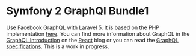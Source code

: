 # Symfony 2 GraphQl Bundle1

Use Facebook GraphQL with Laravel 5. It is based on the PHP implementation [here](https://github.com/webonyx/graphql-php). 
You can find more information about GraphQL in the [GraphQL Introduction](http://facebook.github.io/react/blog/2015/05/01/graphql-introduction.html) 
on the [React](http://facebook.github.io/react) blog or you can read the [GraphQL specifications](https://facebook.github.io/graphql/). This is a work in progress.


